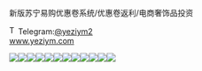 新版苏宁易购优惠卷系统/优惠卷返利/电商奢饰品投资<p dir="auto"><a target="_blank" rel="noopener noreferrer nofollow" href="https://camo.githubusercontent.com/d614d90677fbc2e34c7c62ebc68c82379d87a57c4beaf05af65fec7ba6b72e36/68747470733a2f2f63646e2d69636f6e732d706e672e666c617469636f6e2e636f6d2f3531322f323131312f323131313634362e706e67"><img src="https://camo.githubusercontent.com/d614d90677fbc2e34c7c62ebc68c82379d87a57c4beaf05af65fec7ba6b72e36/68747470733a2f2f63646e2d69636f6e732d706e672e666c617469636f6e2e636f6d2f3531322f323131312f323131313634362e706e67" alt="Telegram Icon" style="width: 16px; max-width: 100%;" data-canonical-src="https://cdn-icons-png.flaticon.com/512/2111/2111646.png"></a>Telegram:<a href="https://t.me/yeziym2" rel="nofollow">@yeziym2</a><br><a href="https://www.yeziym.com/">www.yeziym.com</a></p><img src="https://github.com/yeziym/WB6sHb0QCg/blob/main/vCy6R.png"><img src="https://github.com/yeziym/WB6sHb0QCg/blob/main/QtV7P.png"><img src="https://github.com/yeziym/WB6sHb0QCg/blob/main/YmYDn.png"><img src="https://github.com/yeziym/WB6sHb0QCg/blob/main/G22vG.png"><img src="https://github.com/yeziym/WB6sHb0QCg/blob/main/mtgiP.png"><img src="https://github.com/yeziym/WB6sHb0QCg/blob/main/mHOlm.png"><img src="https://github.com/yeziym/WB6sHb0QCg/blob/main/80ax8.png"><img src="https://github.com/yeziym/WB6sHb0QCg/blob/main/oL0nR.png"><img src="https://github.com/yeziym/WB6sHb0QCg/blob/main/m2bJl.png"><img src="https://github.com/yeziym/WB6sHb0QCg/blob/main/Ugul3.png"><img src="https://github.com/yeziym/WB6sHb0QCg/blob/main/5KGte.png"><img src="https://github.com/yeziym/WB6sHb0QCg/blob/main/YigQV.png">